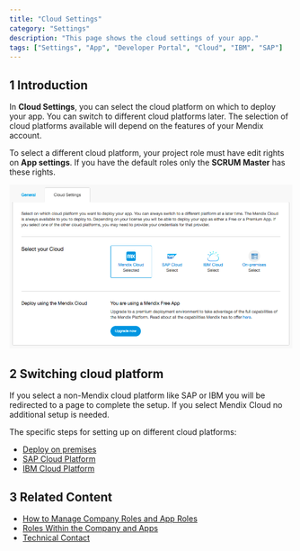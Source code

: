 ```yaml
---
title: "Cloud Settings"
category: "Settings"
description: "This page shows the cloud settings of your app."
tags: ["Settings", "App", "Developer Portal", "Cloud", "IBM", "SAP"]
---
```


## 1 Introduction

In **Cloud Settings**, you can select the cloud platform on which to deploy your app. You can switch to different cloud platforms later. The selection of cloud platforms available will depend on the features of your Mendix account.

To select a different cloud platform, your project role must have edit rights on **App settings**. If you have the default roles only the **SCRUM Master** has these rights.

![](attachments/cloudsettings.png)

## 2 Switching cloud platform

If you select a non-Mendix cloud platform like SAP or IBM you will be redirected to a page to complete the setup. If you select Mendix Cloud no additional setup is needed.

The specific steps for setting up on different cloud platforms:

* [Deploy on premises](/deployment/on-premises)
* [SAP Cloud Platform](/developerportal/deploy/sap-cloud-platform)
* [IBM Cloud Platform](/developerportal/deploy/ibm-cloud)

## 3 Related Content

* [How to Manage Company Roles and App Roles](/developerportal/howto/change-roles)
* [Roles Within the Company and Apps](/developerportal/general/roles)
* [Technical Contact](/developerportal/general/technical-contact)

